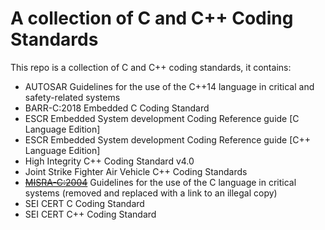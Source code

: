 # A collection of C and C++ Coding Standards

This repo is a collection of C and C++ coding standards, it contains:

- AUTOSAR Guidelines for the use of the C++14 language in critical and safety-related systems
- BARR-C:2018 Embedded C Coding Standard
- ESCR Embedded System development Coding Reference guide [C Language Edition]
- ESCR Embedded System development Coding Reference guide [C++ Language Edition]
- High Integrity C++ Coding Standard v4.0
- Joint Strike Fighter Air Vehicle C++ Coding Standards
- ~~[MISRA-C:2004](http://caxapa.ru/thumbs/468328/misra-c-2004.pdf)~~ Guidelines for the use of the C language in critical systems (removed and replaced with a link to an illegal copy)
- SEI CERT C Coding Standard
- SEI CERT C++ Coding Standard
